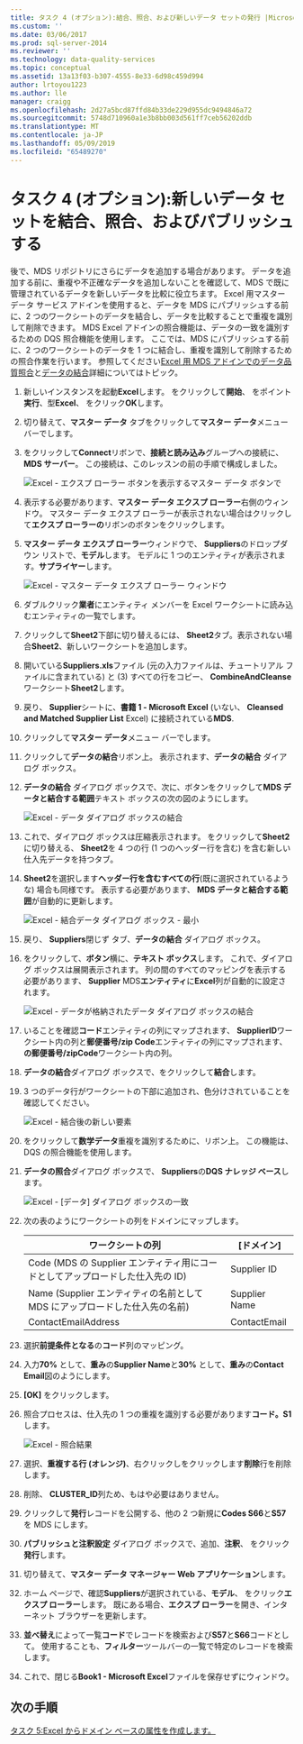 ```yaml
---
title: タスク 4 (オプション):結合、照合、および新しいデータ セットの発行 |Microsoft Docs
ms.custom: ''
ms.date: 03/06/2017
ms.prod: sql-server-2014
ms.reviewer: ''
ms.technology: data-quality-services
ms.topic: conceptual
ms.assetid: 13a13f03-b307-4555-8e33-6d98c459d994
author: lrtoyou1223
ms.author: lle
manager: craigg
ms.openlocfilehash: 2d27a5bcd87ffd84b33de229d955dc9494846a72
ms.sourcegitcommit: 5748d710960a1e3b8bb003d561ff7ceb56202ddb
ms.translationtype: MT
ms.contentlocale: ja-JP
ms.lasthandoff: 05/09/2019
ms.locfileid: "65489270"
---
```

# <a name="task-4-optional-combining-matching-and-publishing-new-set-of-data"></a>タスク 4 (オプション):新しいデータ セットを結合、照合、およびパブリッシュする
  後で、MDS リポジトリにさらにデータを追加する場合があります。 データを追加する前に、重複や不正確なデータを追加しないことを確認して、MDS で既に管理されているデータを新しいデータを比較に役立ちます。 Excel 用マスター データ サービス アドインを使用すると、データを MDS にパブリッシュする前に、2 つのワークシートのデータを結合し、データを比較することで重複を識別して削除できます。 MDS Excel アドインの照合機能は、データの一致を識別するための DQS 照合機能を使用します。 ここでは、MDS にパブリッシュする前に、2 つのワークシートのデータを 1 つに結合し、重複を識別して削除するための照合作業を行います。 参照してください[Excel 用 MDS アドインでのデータ品質照合](https://msdn.microsoft.com/library/hh548681.aspx)と[データの結合](https://msdn.microsoft.com/library/hh548680.aspx)詳細についてはトピック。  
  
1.  新しいインスタンスを起動**Excel**します。 をクリックして**開始**、 をポイント**実行**、型**Excel**、 をクリック**OK**します。  
  
2.  切り替えて、**マスター データ** タブをクリックして**マスター データ**メニュー バーでします。  
  
3.  をクリックして**Connect**リボンで、**接続と読み込み**グループへの接続に、 **MDS サーバー**。 この接続は、このレッスンの前の手順で構成しました。  
  
     ![Excel - エクスプ ローラー ボタンを表示するマスター データ ボタンで](../../2014/tutorials/media/et-combinematchandpublishnewsod-01.jpg "Excel - [マスター データ] ボタン エクスプ ローラー ボタンを表示します。")  
  
4.  表示する必要があります、**マスター データ エクスプ ローラー**右側のウィンドウ。 マスター データ エクスプ ローラーが表示されない場合はクリックして**エクスプ ローラーの**リボンのボタンをクリックします。  
  
5.  **マスター データ エクスプ ローラー**ウィンドウで、 **Suppliers**のドロップダウン リストで、**モデル**します。 モデルに 1 つのエンティティが表示されます。**サプライヤー**します。  
  
     ![Excel - マスター データ エクスプ ローラー ウィンドウ](../../2014/tutorials/media/et-combinematchandpublishnewsod-02.jpg "Excel - [マスター データ エクスプ ローラー] ウィンドウ")  
  
6.  ダブルクリック**業者**にエンティティ メンバーを Excel ワークシートに読み込むエンティティの一覧でします。  
  
7.  クリックして**Sheet2**下部に切り替えるには、 **Sheet2**タブ。表示されない場合**Sheet2**、新しいワークシートを追加します。  
  
8.  開いている**Suppliers.xls**ファイル (元の入力ファイルは、チュートリアル ファイルに含まれている) と (3) すべての行をコピー、 **CombineAndCleanse**ワークシート**Sheet2**します。  
  
9. 戻り、 **Supplier**シートに、**書籍 1 - Microsoft Excel** (いない、 **Cleansed and Matched Supplier List** Excel) に接続されている**MDS**.  
  
10. クリックして**マスター データ**メニュー バーでします。  
  
11. クリックして**データの結合**リボン上。 表示されます、**データの結合** ダイアログ ボックス。  
  
12. **データの結合** ダイアログ ボックスで、次に、ボタンをクリックして**MDS データと結合する範囲**テキスト ボックスの次の図のようにします。  
  
     ![Excel - データ ダイアログ ボックスの結合](../../2014/tutorials/media/et-combinematchandpublishnewsod-03.jpg "Excel - 結合データ ダイアログ ボックス")  
  
13. これで、ダイアログ ボックスは圧縮表示されます。 をクリックして**Sheet2**に切り替える、 **Sheet2**を 4 つの行 (1 つのヘッダー行を含む) を含む新しい仕入先データを持つタブ。  
  
14. **Sheet2**を選択します**ヘッダー行を含むすべての行**(既に選択されているような) 場合も同様です。 表示する必要があります、 **MDS データと結合する範囲**が自動的に更新します。  
  
     ![Excel - 結合データ ダイアログ ボックス - 最小](../../2014/tutorials/media/et-combinematchandpublishnewsod-04.jpg "Excel - 結合データ ダイアログ ボックス - 最小化")  
  
15. 戻り、 **Suppliers**閉じず タブ、**データの結合** ダイアログ ボックス。  
  
16. をクリックして、**ボタン**横に、**テキスト ボックス**します。 これで、ダイアログ ボックスは展開表示されます。 列の間のすべてのマッピングを表示する必要があります、 **Supplier** MDS**エンティティ**に**Excel**列が自動的に設定されます。  
  
     ![Excel - データが格納されたデータ ダイアログ ボックスの結合](../../2014/tutorials/media/et-combinematchandpublishnewsod-05.jpg "Excel - 結合データが格納されたデータ ダイアログ ボックス")  
  
17. いることを確認**コード**エンティティの列にマップされます、 **SupplierID**ワークシート内の列と**郵便番号/zip Code**エンティティの列にマップされます、 **の郵便番号/zipCode**ワークシート内の列。  
  
18. **データの結合**ダイアログ ボックスで、をクリックして**結合**します。  
  
19. 3 つのデータ行がワークシートの下部に追加され、色分けされていることを確認してください。  
  
     ![Excel - 結合後の新しい要素](../../2014/tutorials/media/et-combinematchandpublishnewsod-06.jpg "Excel - 結合後の新しい要素")  
  
20. をクリックして**数学データ**重複を識別するために、リボン上。 この機能は、DQS の照合機能を使用します。  
  
21. **データの照合**ダイアログ ボックスで、 **Suppliers**の**DQS ナレッジ ベース**します。  
  
     ![Excel - [データ] ダイアログ ボックスの一致](../../2014/tutorials/media/et-combinematchandpublishnewsod-07.jpg "Excel - [データ] ダイアログ ボックスの一致")  
  
22. 次の表のようにワークシートの列をドメインにマップします。  
  
    |ワークシートの列|[ドメイン]|  
    |----------------------|------------|  
    |Code (MDS の Supplier エンティティ用にコードとしてアップロードした仕入先の ID)|Supplier ID|  
    |Name (Supplier エンティティの名前として MDS にアップロードした仕入先の名前)|Supplier Name|  
    |ContactEmailAddress|ContactEmail|  
  
23. 選択**前提条件となる**の**コード**列のマッピング。  
  
24. 入力**70%** として、**重み**の**Supplier Name**と**30%** として、**重み**の**Contact Email**図のようにします。  
  
25. **[OK]** をクリックします。  
  
26. 照合プロセスは、仕入先の 1 つの重複を識別する必要があります**コード。S1**します。  
  
     ![Excel - 照合結果](../../2014/tutorials/media/et-combinematchandpublishnewsod-08.jpg "Excel - 照合結果")  
  
27. 選択、**重複する行 (オレンジ)**、右クリックしをクリックします**削除**行を削除します。  
  
28. 削除、 **CLUSTER_ID**列ため、もはや必要はありません。  
  
29. クリックして**発行**レコードを公開する、他の 2 つ新規に**Codes S66**と**S57**を MDS にします。  
  
30. **パブリッシュと注釈設定** ダイアログ ボックスで、追加、**注釈**、 をクリック**発行**します。  
  
31. 切り替えて、**マスター データ マネージャー Web アプリケーション**します。  
  
32. ホーム ページで、確認**Suppliers**が選択されている、**モデル**、 をクリック**エクスプ ローラー**します。 既にある場合、**エクスプ ローラー**を開き、インターネット ブラウザーを更新します。  
  
33. **並べ替え**によって一覧**コード**でレコードを検索および**S57**と**S66**コードとして。 使用することも、**フィルター**ツールバーの一覧で特定のレコードを検索します。  
  
34. これで、閉じる**Book1 - Microsoft Excel**ファイルを保存せずにウィンドウ。  
  
## <a name="next-step"></a>次の手順  
 [タスク 5:Excel からドメイン ベースの属性を作成します。](../../2014/tutorials/task-5-creating-a-domain-based-attribute-from-excel.md)  
  
  
